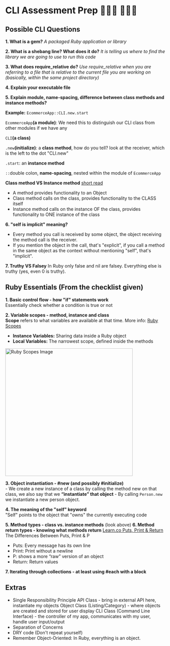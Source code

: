 # CLI Assessment Prep 👨🏻‍💻 👩🏻‍💻

## Possible CLI Questions
**1. What is a gem?** _A packaged Ruby application or library_

**2. What is a shebang line? What does it do?** _It is telling us where to find the library we are going to use to run this code_
  
**3. What does require_relative do?** _Use require_relative when you are referring to a file that is relative to the current file you are working on (basically, within the same project directory)_
  
**4. Explain your executable file**

**5. Explain module, name-spacing, difference between class methods and instance methods?** 

**Example:** `EcommerceApp::CLI.new.start`

`EcommerceApp`**(a module)**: We need this to distinguish our CLI class from other modules if we have any

`CLI`**(a class)**

`.new`**(initialize)**: a **class method**, how do you tell? look at the receiver, which is the left to the dot "CLI.new"

`.start`: an **instance method**

`::`double colon, **name-spacing**, nested within the module of `EcommerceApp`

**Class method VS Instance method** [short read](https://dev.to/adamlombard/ruby-class-methods-vs-instance-methods-4aje)
- A method provides functionality to an Object
- Class method calls on the class, provides functionality to the CLASS itself
- Instance method calls on the instance OF the class, provides functionality to ONE instance of the class

**6. "self is implicit" meaning?**
- Every method you call is received by some object, the object receiving the method call is the receiver. 
- If you mention the object in the call, that's "explicit", if you call a method in the same object as the context without mentioning "self", that's "implicit".

**7. Truthy VS Falsey**
In Ruby only false and nil are falsey. Everything else is truthy (yes, even 0 is truthy).

## Ruby Essentials (From the checklist given)
**1. Basic control flow - how "if" statements work**<br />
Essentially check whether a condition is true or not

**2. Variable scopes - method, instance and class**<br />
**Scope** refers to what variables are available at that time. More info: [Ruby Scopes](https://www.rubyguides.com/2019/03/ruby-scope-binding/)<br />
- **Instance Variables:** Sharing data inside a Ruby object<br />
- **Local Variables:** The narrowest scope, defined inside the methods<br />
<img src="https://user-images.githubusercontent.com/38739923/99895893-4407b780-2c59-11eb-82c0-178b1ca24eef.png" alt="Ruby Scopes Image" width="400">

**3. Object instantiation - #new (and possibly #initialize)**<br />
	- We create a new instance of a class by calling the method new on that class, we also say that we **“instantiate” that object**
	- By calling `Person.new` we instantiate a new person object.

**4. The meaning of the "self" keyword**<br />
"Self" points to the object that "owns" the currently executing code

**5. Method types - class vs. instance methods**
(look above)
**6. Method return types - knowing what methods return**
[Learn.co Puts, Print & Return](https://learn.co/tracks/full-stack-web-development-v8/module-3-intro-to-ruby-development/section-4-methods/puts-and-return)<br />
The Differences Between Puts, Print & P<br />
- Puts: Every message has its own line
- Print: Print without a newline
- P: shows a more “raw” version of an object
- Return: Return values

**7. Iterating through collections - at least using #each with a block**

## Extras
- Single Responsibility Principle
	API Class - bring in external API here, instantiate my objects
	Object Class (Listing/Category) - where objects are created and stored for user display
	CLI Class (Command Line Interface) - the controller of my app, communicates with my user, handle user input/output
- Separation of Concerns
- DRY code (Don't repeat yourself)
- Remember Object-Oriented: In Ruby, everything is an object.
